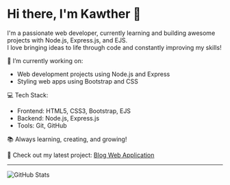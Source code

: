 # Hi there, I'm Kawther 👋

I'm a passionate web developer, currently learning and building awesome projects with Node.js, Express.js, and EJS.  
I love bringing ideas to life through code and constantly improving my skills!

🌱 I’m currently working on:
- Web development projects using Node.js and Express
- Styling web apps using Bootstrap and CSS

💻 Tech Stack:
- Frontend: HTML5, CSS3, Bootstrap, EJS
- Backend: Node.js, Express.js
- Tools: Git, GitHub

📚 Always learning, creating, and growing!

🔗 Check out my latest project: [Blog Web Application](https://github.com/kawther27/Bolog-website)

---

![GitHub Stats](https://github-readme-stats.vercel.app/api?username=kawther27&show_icons=true&theme=default)

